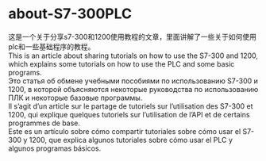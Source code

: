 # about-S7-300PLC
这是一个关于分享s7-300和1200使用教程的文章，里面讲解了一些关于如何使用plc和一些基础程序的教程。           
This is an article about sharing tutorials on how to use the S7-300 and 1200, which explains some tutorials on how to use the PLC and some basic programs.        
Это статья об обмене учебными пособиями по использованию S7-300 и 1200, в которой объясняются некоторые руководства по использованию ПЛК и некоторые базовые программы.       
Il s’agit d’un article sur le partage de tutoriels sur l’utilisation des S7-300 et 1200, qui explique quelques tutoriels sur l’utilisation de l’API et de certains programmes de base.        
Este es un artículo sobre cómo compartir tutoriales sobre cómo usar el S7-300 y 1200, que explica algunos tutoriales sobre cómo usar el PLC y algunos programas básicos.         
